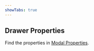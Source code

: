 ```yaml
---
showTabs: true
---
```


## Drawer Properties

Find the properties in [Modal Properties](/uilib/components/modal/properties).
